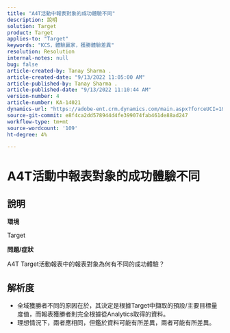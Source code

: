 ```yaml
---
title: "A4T活動中報表對象的成功體驗不同"
description: 說明
solution: Target
product: Target
applies-to: "Target"
keywords: "KCS，體驗贏家，獲勝體驗差異"
resolution: Resolution
internal-notes: null
bug: false
article-created-by: Tanay Sharma .
article-created-date: "9/13/2022 11:05:00 AM"
article-published-by: Tanay Sharma .
article-published-date: "9/13/2022 11:10:44 AM"
version-number: 4
article-number: KA-14021
dynamics-url: "https://adobe-ent.crm.dynamics.com/main.aspx?forceUCI=1&pagetype=entityrecord&etn=knowledgearticle&id=9227aee8-5333-ed11-9db1-002248086735"
source-git-commit: e8f4ca2dd578944d4fe399074fab461de88ad247
workflow-type: tm+mt
source-wordcount: '109'
ht-degree: 4%

---
```


# A4T活動中報表對象的成功體驗不同

## 說明


<b>環境</b>

Target



<b>問題/症狀</b>

A4T Target活動報表中的報表對象為何有不同的成功體驗？




## 解析度


- 全域獲勝者不同的原因在於，其決定是根據Target中擷取的預設/主要目標量度值，而報表獲勝者則完全根據從Analytics取得的資料。
- 理想情況下，兩者應相同，但鑑於資料可能有所差異，兩者可能有所差異。



